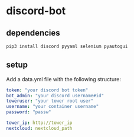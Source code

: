 # discord-bot

## dependencies

```bash
pip3 install discord pyyaml selenium pyautogui
```

## setup

Add a data.yml file with the following structure:

```yml
token: "your discord bot token"
bot_admin: "your discord username#id"
toweruser: "your tower root user"
username: "your container username"
password: "passw"

tower_ip: http://tower_ip
nextcloud: nextcloud_path
```
